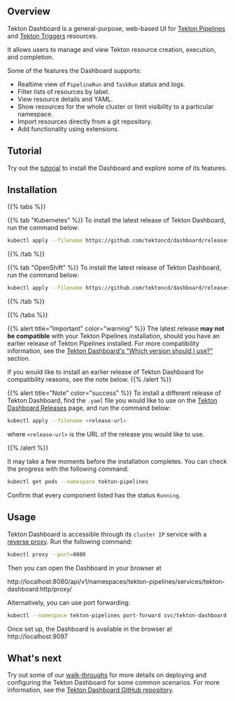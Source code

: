 <!--
---
title: "Dashboard"
linkTitle: "Dashboard"
weight: 6
description: >
  General-Purpose, Web-Based UI
cascade:
  github_project_repo: https://github.com/tektoncd/dashboard
---
-->

## Overview

Tekton Dashboard is a general-purpose, web-based UI for 
[Tekton Pipelines](https://github.com/tektoncd/pipeline) and 
[Tekton Triggers](https://github.com/tektoncd/triggers) resources.

It allows users to manage and view Tekton resource creation, execution, and completion.

Some of the features the Dashboard supports:
- Realtime view of `PipelineRun` and `TaskRun` status and logs.
- Filter lists of resources by label.
- View resource details and YAML.
- Show resources for the whole cluster or limit visibility to a particular namespace.
- Import resources directly from a git repository.
- Add functionality using extensions.


## Tutorial

Try out the [tutorial](./tutorial) to install the Dashboard and explore some of its features.

## Installation

{{% tabs %}}

{{% tab "Kubernetes" %}}
To install the latest release of Tekton Dashboard, run the command below:

```bash
kubectl apply --filename https://github.com/tektoncd/dashboard/releases/latest/download/tekton-dashboard-release.yaml
```
{{% /tab %}}

{{% tab "OpenShift" %}}
To install the latest release of Tekton Dashboard, run the command below:

```bash
kubectl apply --filename https://github.com/tektoncd/dashboard/releases/latest/download/openshift-tekton-dashboard-release.yaml
```
{{% /tab %}}

{{% /tabs %}}

{{% alert title="Important" color="warning" %}}
The latest release **may not be compatible** with your Tekton Pipelines
installation, should you have an earlier release of Tekton Pipelines
installed. For more compatibility information, see the
[Tekton Dashboard's "Which version should I use?"](https://github.com/tektoncd/dashboard#which-version-should-i-use)
section.

If you would like to install an earlier release of Tekton Dashboard
for compatibility reasons, see the note below.
{{% /alert %}}

{{% alert title="Note" color="success" %}}
To install a different release of Tekton Dashboard, find the `.yaml` file
you would like to use on the [Tekton Dashboard Releases](https://github.com/tektoncd/dashboard/releases)
page, and run the command below:

```bash
kubectl apply --filename <release-url>
```
where `<release-url>` is the URL of the release you would like to use.

{{% /alert %}}

It may take a few moments before the installation completes. You can check
the progress with the following command:

```sh
kubectl get pods --namespace tekton-pipelines
```

Confirm that every component listed has the status `Running`.

## Usage

Tekton Dashboard is accessible through its `cluster IP` service with
a [reverse proxy](https://kubernetes.io/docs/tasks/extend-kubernetes/http-proxy-access-api/).
Run the following command:

```bash
kubectl proxy --port=8080
```

Then you can open the Dashboard in your browser at

http://localhost:8080/api/v1/namespaces/tekton-pipelines/services/tekton-dashboard:http/proxy/

Alternatively, you can use port forwarding:

```bash
kubectl --namespace tekton-pipelines port-forward svc/tekton-dashboard 9097:9097
```

Once set up, the Dashboard is available in the browser at
http://localhost:9097

## What's next

Try out some of our [walk-throughs](./walkthrough) for more details on deploying and configuring the
Tekton Dashboard for some common scenarios. For more information, see the
[Tekton Dashboard GitHub repository](https://github.com/tektoncd/dashboard).
